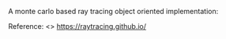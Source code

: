 A monte carlo based ray tracing object oriented implementation:


Reference: <<Ray Tracing in One Week Series>> https://raytracing.github.io/
